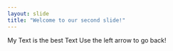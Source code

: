 ```yaml
---
layout: slide
title: "Welcome to our second slide!"
---
```

My Text is the best Text
Use the left arrow to go back!
